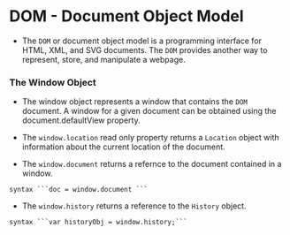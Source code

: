 # DOM - Document Object Model

 * The `DOM` or document object model is a programming interface for HTML, XML, and SVG documents. The `DOM` provides another way to represent, store, and manipulate a webpage.
 

### The Window Object

  * The window object represents a window that contains the `DOM` document. A window for a given document can be obtained using the document.defaultView property.


   - The `window.location` read only property returns a `Location` object with information about the current location of the document.

   


   - The `window.document` returns a refernce to the document contained in a window.

    syntax ```doc = window.document ```

   


   - The `window.history` returns a reference to the `History` object.

    syntax ```var historyObj = window.history;```

   



